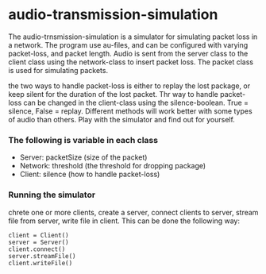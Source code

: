 audio-transmission-simulation
=============================

The audio-trnsmission-simulation is a simulator for simulating packet loss in a network. The program use au-files, and can be configured with varying packet-loss, and packet length. Audio is sent from the server class to the client class using the network-class to insert packet loss. The packet class is used for simulating packets.

the two ways to handle packet-loss is either to replay the lost package, or keep silent for the duration of the lost packet. Thr way to handle packet-loss can be changed in the client-class using the silence-boolean. True = silence, False = replay. Different methods will work better with some types of audio than others. Play with the simulator and find out for yourself.

### The following is variable in each class
- Server: packetSize (size of the packet)
- Network: threshold (the threshold for dropping package)
- Client: silence (how to handle packet-loss)

### Running the simulator
chrete one or more clients, create a server, connect clients to server, stream file from server, write file in client. This can be done the following way:

    client = Client()
    server = Server()
    client.connect()
    server.streamFile()
    client.writeFile()
